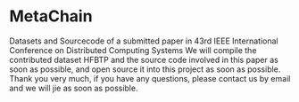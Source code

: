 # MetaChain
Datasets and Sourcecode of a submitted paper in 43rd IEEE International Conference on Distributed Computing Systems
We will compile the contributed dataset HFBTP and the source code involved in this paper as soon as possible, and open source it into this project as soon as possible.
Thank you very much, if you have any questions, please contact us by email and we will jie as soon as possible.
